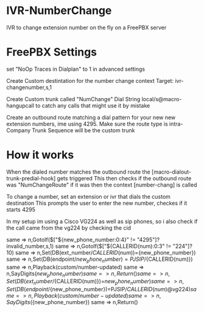 # IVR-NumberChange
IVR to change extension number on the fly on a FreePBX server

# FreePBX Settings
set "NoOp Traces in Dialplan" to 1 in advanced settings

Create Custom destintation for the number change context
Target: ivr-changenumber,s,1

Create Custom trunk called "NumChange"
Dial String local/s@macro-hangupcall to catch any calls that might use it by mistake

Create an outbound route matching a dial pattern for your new new extension numbers, ime using 4295.
Make sure the route type is intra-Company
Trunk Sequence will be the custom trunk

# How it works

When the dialed number matches the outbound route the [macro-dialout-trunk-predial-hook] gets triggered
This then checks if the outbound route was "NumChangeRoute" if it was then the context [number-chang] is called

To change a number, set an extension or ivr that dials the custom destination
This prompts the user to enter the new number, checkes if it starts 4295

In my setup im using a Cisco VG224 as well as sip phones, so i also check if the call came from the vg224 by checking the cid

same => n,GotoIf($["${new_phone_number:0:4}" != "4295"]?invalid_number,s,1)
same => n,GotoIf($["${CALLERID(num):0:3" != "224"]?10)
same => n,Set(DB(ext_number/${CALLERID(num)})=${new_phone_number})
same => n,Set(DB(endpoint/${new_phone_number})=PJSIP/${CALLERID(num)})
same => n,Playback(custom/number-updated)
same => n,SayDigits(${new_phone_number})
same => n,Return()
same => n,Set(DB(ext_number/${CALLERID(num)})=${new_phone_number})
same => n,Set(DB(endpoint/${new_phone_number})=PJSIP/${CALLERID(num)}@vg224)
same => n,Playback(custom/number-updated)
same => n,SayDigits(${new_phone_number})
same => n,Return()
